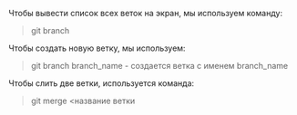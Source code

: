 Чтобы вывести список всех веток на экран, мы используем команду:
> git branch

Чтобы создать новую ветку, мы используем:
> git branch branch_name - создается ветка с именем branch_name

Чтобы слить две ветки, используется команда:
> git merge <название ветки
